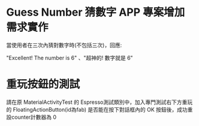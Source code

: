 # Guess Number 猜數字 APP 專案增加需求實作

當使用者在三次內猜對數字時(不包括三次)，回應:

"Excellent! The number is 6" 、"超神的! 數字就是 6"


# 重玩按鈕的測試

請在原 MaterialActivityTest 的 Espresso測試類別中，加入專門測試右下方重玩的 FloatingActionButton(id為fab) 是否能在按下對話框內的 OK 按鈕後，成功重設counter計數器為 0